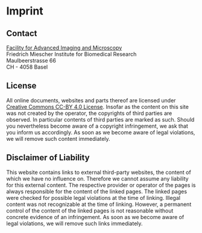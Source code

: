 # Imprint

## Contact
[Facility for Advanced Imaging and Microscopy](https://www.fmi.ch/platforms/platform.html?plt=110)</br>
Friedrich Miescher Institute for Biomedical Research</br>
Maulbeerstrasse 66</br>
CH - 4058 Basel





## License
All online documents, websites and parts thereof are licensed under [Creative Commons CC-BY 4.0 License](https://creativecommons.org/licenses/by/4.0/).
Insofar as the content on this site was not created by the operator, the copyrights of third parties are observed. In particular contents of third parties are marked as such. Should you nevertheless become aware of a copyright infringement, we ask that you inform us accordingly. As soon as we become aware of legal violations, we will remove such content immediately.

## Disclaimer of Liability
This website contains links to external third-party websites, the content of which we have no influence on. Therefore we cannot assume any liability for this external content. The respective provider or operator of the pages is always responsible for the content of the linked pages. The linked pages were checked for possible legal violations at the time of linking. Illegal content was not recognizable at the time of linking. However, a permanent control of the content of the linked pages is not reasonable without concrete evidence of an infringement. As soon as we become aware of legal violations, we will remove such links immediately.
